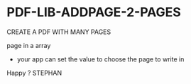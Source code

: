 # PDF-LIB-ADDPAGE-2-PAGES
CREATE A PDF WITH MANY PAGES

page in a array
- your app can set the value to choose the page to write in

Happy ?
STEPHAN
